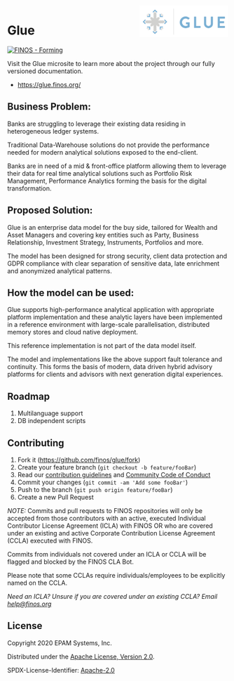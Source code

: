 <img align="right" width="40%" src="https://github.com/finos/branding/blob/master/project-logos/active-project-logos/GLUE%20Logo/Horizontal/2020_GLUE_Horizontal.png">

# Glue

[![FINOS - Forming](https://cdn.jsdelivr.net/gh/finos/contrib-toolbox@master/images/badge-incubating.svg)](https://finosfoundation.atlassian.net/wiki/display/FINOS/Incubating)

Visit the Glue microsite to learn more about the project through our fully versioned documentation.  
- https://glue.finos.org/

## Business Problem:
Banks are struggling to leverage their existing data residing in heterogeneous ledger systems.

Traditional Data-Warehouse solutions do not provide the  performance needed for modern analytical solutions exposed to the end-client.

Banks are in need of a mid & front-office platform allowing them to leverage their data for real time analytical solutions such as Portfolio Risk Management, Performance Analytics forming the basis for the digital transformation.

## Proposed Solution:
Glue is an enterprise data model for the buy side, tailored for Wealth and Asset Managers and covering key entities such as Party, Business Relationship, Investment Strategy, Instruments, Portfolios and more.

The model has been designed for strong security, client data protection and GDPR compliance with clear separation of sensitive data, late enrichment and anonymized analytical patterns.

## How the model can be used:
Glue supports high-performance analytical application with appropriate platform implementation and these analytic layers have been implemented in a reference environment with large-scale parallelisation, distributed memory stores and cloud native deployment. 

This reference implementation is not part of the data model itself. 

The model and implementations like the above support fault tolerance and continuity. This forms the basis of modern, data driven hybrid advisory platforms for clients and advisors with next generation digital experiences.

## Roadmap

1. Multilanguage support
2. DB independent scripts


## Contributing

1. Fork it (<https://github.com/finos/glue/fork>)
2. Create your feature branch (`git checkout -b feature/fooBar`)
3. Read our [contribution guidelines](.github/CONTRIBUTING.md) and [Community Code of Conduct](https://www.finos.org/code-of-conduct)
4. Commit your changes (`git commit -am 'Add some fooBar'`)
5. Push to the branch (`git push origin feature/fooBar`)
6. Create a new Pull Request

_NOTE:_ Commits and pull requests to FINOS repositories will only be accepted from those contributors with an active, executed Individual Contributor License Agreement (ICLA) with FINOS OR who are covered under an existing and active Corporate Contribution License Agreement (CCLA) executed with FINOS. 

Commits from individuals not covered under an ICLA or CCLA will be flagged and blocked by the FINOS CLA Bot. 

Please note that some CCLAs require individuals/employees to be explicitly named on the CCLA.

*Need an ICLA? Unsure if you are covered under an existing CCLA? Email [help@finos.org](mailto:help@finos.org)*


## License

Copyright 2020 EPAM Systems, Inc.

Distributed under the [Apache License, Version 2.0](http://www.apache.org/licenses/LICENSE-2.0).

SPDX-License-Identifier: [Apache-2.0](https://spdx.org/licenses/Apache-2.0)
